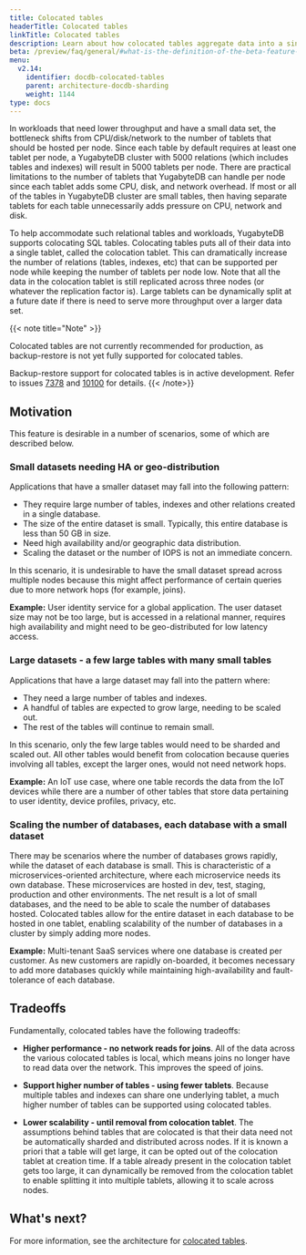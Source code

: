 ```yaml
---
title: Colocated tables
headerTitle: Colocated tables
linkTitle: Colocated tables
description: Learn about how colocated tables aggregate data into a single tablet.
beta: /preview/faq/general/#what-is-the-definition-of-the-beta-feature-tag
menu:
  v2.14:
    identifier: docdb-colocated-tables
    parent: architecture-docdb-sharding
    weight: 1144
type: docs
---
```


In workloads that need lower throughput and have a small data set, the bottleneck shifts from CPU/disk/network to the number of tablets that should be hosted per node. Since each table by default requires at least one tablet per node, a YugabyteDB cluster with 5000 relations (which includes tables and indexes) will result in 5000 tablets per node. There are practical limitations to the number of tablets that YugabyteDB can handle per node since each tablet adds some CPU, disk, and network overhead. If most or all of the tables in YugabyteDB cluster are small tables, then having separate tablets for each table unnecessarily adds pressure on CPU, network and disk.

To help accommodate such relational tables and workloads, YugabyteDB supports colocating SQL tables. Colocating tables puts all of their data into a single tablet, called the colocation tablet. This can dramatically increase the number of relations (tables, indexes, etc) that can be supported per node while keeping the number of tablets per node low. Note that all the data in the colocation tablet is still replicated across three nodes (or whatever the replication factor is). Large tablets can be dynamically split at a future date if there is need to serve more throughput over a larger data set.

{{< note title="Note" >}}

Colocated tables are not currently recommended for production, as backup-restore is not yet fully supported for colocated tables.

Backup-restore support for colocated tables is in active development. Refer to issues [7378](https://github.com/yugabyte/yugabyte-db/issues/7378) and [10100](https://github.com/yugabyte/yugabyte-db/issues/10100) for details.
{{< /note>}}

## Motivation

This feature is desirable in a number of scenarios, some of which are described below.

### Small datasets needing HA or geo-distribution

Applications that have a smaller dataset may fall into the following pattern:

- They require large number of tables, indexes and other relations created in a single database.
- The size of the entire dataset is small. Typically, this entire database is less than 50 GB in size.
- Need high availability and/or geographic data distribution.
- Scaling the dataset or the number of IOPS is not an immediate concern.

In this scenario, it is undesirable to have the small dataset spread across multiple nodes because
this might affect performance of certain queries due to more network hops (for example, joins).

**Example:** User identity service for a global application. The user dataset size may not be too
large, but is accessed in a relational manner, requires high availability and might need to be
geo-distributed for low latency access.

### Large datasets - a few large tables with many small tables

Applications that have a large dataset may fall into the pattern where:

- They need a large number of tables and indexes.
- A handful of tables are expected to grow large, needing to be scaled out.
- The rest of the tables will continue to remain small.

In this scenario, only the few large tables would need to be sharded and scaled out. All other tables would benefit from colocation because queries involving all tables, except the larger ones, would not need network hops.

**Example:** An IoT use case, where one table records the data from the IoT devices while there are a number of other tables that store data pertaining to user identity, device profiles, privacy, etc.

### Scaling the number of databases, each database with a small dataset

There may be scenarios where the number of databases grows rapidly, while the dataset of each database is small.
This is characteristic of a microservices-oriented architecture, where each microservice needs its own database. These microservices are hosted in dev, test, staging, production and other environments. The net result is a lot of small databases, and the need to be able to scale the number of databases hosted. Colocated tables allow for the entire dataset in each database to be hosted in one tablet, enabling scalability of the number of databases in a cluster by simply adding more nodes.

**Example:** Multi-tenant SaaS services where one database is created per customer. As new customers are rapidly on-boarded, it becomes necessary to add more databases quickly while maintaining high-availability and fault-tolerance of each database.

## Tradeoffs

Fundamentally, colocated tables have the following tradeoffs:

- **Higher performance - no network reads for joins**.
All of the data across the various colocated tables is local, which means joins no longer have to
read data over the network. This improves the speed of joins.

- **Support higher number of tables - using fewer tablets**.
Because multiple tables and indexes can share one underlying tablet, a much higher number of tables
can be supported using colocated tables.

- **Lower scalability - until removal from colocation tablet**.
The assumptions behind tables that are colocated is that their data need not be automatically sharded and distributed across nodes. If it is known a priori that a table will get large, it can be opted out of the colocation tablet at creation time. If a table already present in the colocation tablet gets too large, it can dynamically be removed from the colocation tablet to enable splitting it into multiple tablets, allowing it to scale across nodes.

## What's next?

For more information, see the architecture for [colocated tables](https://github.com/yugabyte/yugabyte-db/blob/master/architecture/design/ysql-colocated-tables.md).
